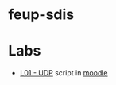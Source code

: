 # feup-sdis

# Labs
 * [L01 - UDP]() script in [moodle](https://moodle.up.pt/mod/page/view.php?id=32719)
